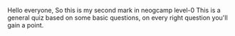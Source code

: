 Hello everyone,
So this is my second mark in neogcamp level-0
This is a general quiz based on some basic questions, on every right question you'll gain a point. 
